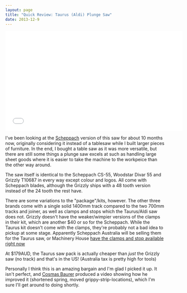 ```yaml
--- 
layout: page
title: "Quick Review: Taurus (Aldi) Plunge Saw"
date: 2013-12-9
---
```


<iframe width="560" height="315" src="//www.youtube.com/embed/d44VwZbyCeo" frameborder="0" allowfullscreen></iframe>

I've been looking at the [Scheppach](http://www.machineryhouse.com.au/W874) version of this saw for about 10 months now, originally considering it instead of a tablesaw while I built larger pieces of furniture. In the end, I bought a table saw as it was more versatile, but there are still some things a plunge saw excels at such as handling large sheet goods where it is easier to take the machine to the workpeice than the other way around.

The saw itself is identical to the Scheppach CS-55, Woodstar Divar 55 and Grizzly T10687 in every way except colour and logos. All come with Scheppach blades, although the Grizzly ships with a 48 tooth version instead of the 24 tooth the rest have. 

There are some variations to the "package"/kits, however. The other three brands come with a single solid 1400mm track compared to the two 700mm tracks and joiner, as well as clamps and stops which the Taurus/Aldi saw does not. Grizzly doesn't have the weaker/wimpier versions of the clamps in their kit, which are another $40 or so for the Scheppach. While the Taurus kit doesn't come with the clamps, they're probably not a bad idea to pickup at some stage. Apparently Scheppach Australia will be selling them for the Taurus saw, or Machinery House [have the clamps and stop available right now](http://www.machineryhouse.com.au/W8775)

At $179AUD, the Taurus saw pack is actually cheaper than *just* the Grizzly saw (no track) and that's in the US! (Australia tax is pretty high for tools)

Personally I think this is an amazing bargain and I'm glad I picked it up. It isn't perfect, and [Cosmas Baurer](http://www.youtube.com/watch?v=vqqcmC5UY5E) produced a video showing how he improved it (shortened spring, moved grippy-strip-locations), which I'm sure I'll get around to doing shortly.